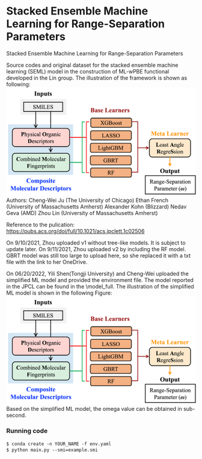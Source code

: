 # Stacked Ensemble Machine Learning for Range-Separation Parameters

Stacked Ensemble Machine Learning for Range-Separation Parameters

Source codes and original dataset for the stacked ensemble machine learning (SEML) model in the construction of ML-wPBE functional developed in the Lin group. The illustration of the framework is shown as following:
![](illustration/SEML-wPBE.jpg)
Authors: Cheng-Wei Ju (The University of Chicago)  Ethan French (University of Massachusetts Amherst) Alexander Kohn (Blizzard) Nedav Geva (AMD) Zhou Lin (University of Massachusetts Amherst)

Reference to the pulication: https://pubs.acs.org/doi/full/10.1021/acs.jpclett.1c02506

On 9/10/2021, Zhou uploaded v1 without tree-like models. It is subject to update later. 
On 9/11/2021, Zhou uploaded v2 by including the RF model. GBRT model was still too large to upload here, so she replaced it with a txt file with the link to her OneDrive.

On 06/20/2022, Yili Shen(Tongji University) and Cheng-Wei uploaded the simplified ML model and provided the environment file. The model reported in the JPCL can be found in the \model_full. The illustration of the simplified ML model is shown in the following Figure:
![](illustration/Figure_2.png)
Based on the simplified ML model, the omega value can be obtained in sub-second.

### Running code

```shell
$ conda create -n YOUR_NAME -f env.yaml
$ python main.py --smi=example.smi


```
